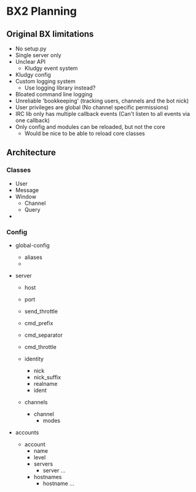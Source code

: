 # BX2 Planning

## Original BX limitations
 * No setup.py
 * Single server only
 * Unclear API
     * Kludgy event system
 * Kludgy config
 * Custom logging system
     * Use logging library instead?
 * Bloated command line logging
 * Unreliable 'bookkeeping' (tracking users, channels and the bot nick)
 * User privileges are global (No channel specific permissions)
 * IRC lib only has multiple callback events (Can't listen to all events via one callback)
 * Only config and modules can be reloaded, but not the core
     * Would be nice to be able to reload core classes
   

## Architecture

### Classes
 * User
 * Message
 * Window
     * Channel
     * Query
 * 
 
### Config
 * global-config
     * aliases
     * 

 * server
     * host
     * port
     * send_throttle

     * cmd_prefix
     * cmd_separator
     * cmd_throttle

     * identity
         * nick
         * nick_suffix
         * realname
         * ident
         
     * channels
         * channel
             * modes
         

 * accounts
     * account
         * name
         * level
         * servers
             * server ...
         * hostnames
             * hostname ...
